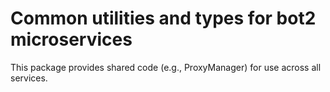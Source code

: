 # Common utilities and types for bot2 microservices

This package provides shared code (e.g., ProxyManager) for use across all services.

